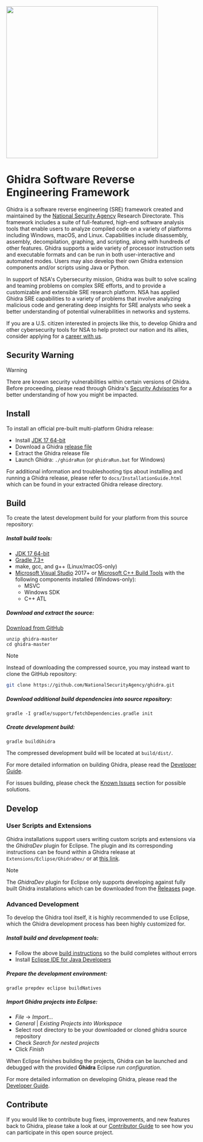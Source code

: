 <img src="Ghidra/Features/Base/src/main/resources/images/GHIDRA_3.png" width="400">

# Ghidra Software Reverse Engineering Framework

Ghidra is a software reverse engineering (SRE) framework created and maintained by the 
[National Security Agency][nsa] Research Directorate. This framework includes a suite of 
full-featured, high-end software analysis tools that enable users to analyze compiled code on a 
variety of platforms including Windows, macOS, and Linux. Capabilities include disassembly, 
assembly, decompilation, graphing, and scripting, along with hundreds of other features. Ghidra 
supports a wide variety of processor instruction sets and executable formats and can be run in both 
user-interactive and automated modes. Users may also develop their own Ghidra extension components 
and/or scripts using Java or Python.

In support of NSA's Cybersecurity mission, Ghidra was built to solve scaling and teaming problems 
on complex SRE efforts, and to provide a customizable and extensible SRE research platform. NSA has 
applied Ghidra SRE capabilities to a variety of problems that involve analyzing malicious code and 
generating deep insights for SRE analysts who seek a better understanding of potential 
vulnerabilities in networks and systems.

If you are a U.S. citizen interested in projects like this, to develop Ghidra and other 
cybersecurity tools for NSA to help protect our nation and its allies, consider applying for a 
[career with us][career].

## Security Warning

> [!WARNING]
> There are known security vulnerabilities within certain versions of Ghidra.  Before 
proceeding, please read through Ghidra's [Security Advisories][security] for a better understanding 
of how you might be impacted.

## Install
To install an official pre-built multi-platform Ghidra release:  
* Install [JDK 17 64-bit][jdk17]
* Download a Ghidra [release file][releases]
* Extract the Ghidra release file
* Launch Ghidra: `./ghidraRun` (or `ghidraRun.bat` for Windows)

For additional information and troubleshooting tips about installing and running a Ghidra release, 
please refer to `docs/InstallationGuide.html` which can be found in your extracted Ghidra release 
directory. 

## Build

To create the latest development build for your platform from this source repository:

##### Install build tools:
* [JDK 17 64-bit][jdk17]
* [Gradle 7.3+][gradle]
* make, gcc, and g++ (Linux/macOS-only)
* [Microsoft Visual Studio][vs] 2017+ or [Microsoft C++ Build Tools][vcbuildtools] with the
  following components installed (Windows-only):
  - MSVC
  - Windows SDK
  - C++ ATL

##### Download and extract the source:
[Download from GitHub][master]
```
unzip ghidra-master
cd ghidra-master
```
> [!NOTE]
> Instead of downloading the compressed source, you may instead want to clone the GitHub 
repository:
> ```bash
> git clone https://github.com/NationalSecurityAgency/ghidra.git
> ```

##### Download additional build dependencies into source repository: 
```
gradle -I gradle/support/fetchDependencies.gradle init
```

##### Create development build: 
```
gradle buildGhidra
```
The compressed development build will be located at `build/dist/`.

For more detailed information on building Ghidra, please read the [Developer Guide][devguide].

For issues building, please check the [Known Issues][known-issues] section for possible solutions.

## Develop

### User Scripts and Extensions
Ghidra installations support users writing custom scripts and extensions via the *GhidraDev* plugin 
for Eclipse.  The plugin and its corresponding instructions can be found within a Ghidra release at
`Extensions/Eclipse/GhidraDev/` or at [this link][ghidradev].

> [!NOTE]
> The *GhidraDev* plugin for Eclipse only supports developing against fully built
Ghidra installations which can be downloaded from the [Releases][releases] page.

### Advanced Development
To develop the Ghidra tool itself, it is highly recommended to use Eclipse, which the Ghidra 
development process has been highly customized for.

##### Install build and development tools:
* Follow the above [build instructions](#build) so the build completes without errors
* Install [Eclipse IDE for Java Developers][eclipse]

##### Prepare the development environment:
``` 
gradle prepdev eclipse buildNatives
```

##### Import Ghidra projects into Eclipse:
* *File* -> *Import...*
* *General* | *Existing Projects into Workspace*
* Select root directory to be your downloaded or cloned ghidra source repository
* Check *Search for nested projects*
* Click *Finish*

When Eclipse finishes building the projects, Ghidra can be launched and debugged with the provided
**Ghidra** Eclipse *run configuration*.

For more detailed information on developing Ghidra, please read the [Developer Guide][devguide]. 

## Contribute
If you would like to contribute bug fixes, improvements, and new features back to Ghidra, please 
take a look at our [Contributor Guide][contrib] to see how you can participate in this open 
source project.


[nsa]: https://www.nsa.gov
[contrib]: CONTRIBUTING.md
[devguide]: DevGuide.md
[known-issues]: DevGuide.md#known-issues
[career]: https://www.intelligencecareers.gov/nsa
[releases]: https://github.com/NationalSecurityAgency/ghidra/releases
[jdk17]: https://adoptium.net/temurin/releases
[gradle]: https://gradle.org/releases/
[vs]: https://visualstudio.microsoft.com/vs/community/
[vcbuildtools]: https://visualstudio.microsoft.com/visual-cpp-build-tools/
[eclipse]: https://www.eclipse.org/downloads/packages/
[master]: https://github.com/NationalSecurityAgency/ghidra/archive/refs/heads/master.zip
[security]: https://github.com/NationalSecurityAgency/ghidra/security/advisories
[ghidradev]: https://htmlpreview.github.io/?https://github.com/NationalSecurityAgency/ghidra/blob/master/GhidraBuild/EclipsePlugins/GhidraDev/GhidraDevPlugin/GhidraDev_README.html
